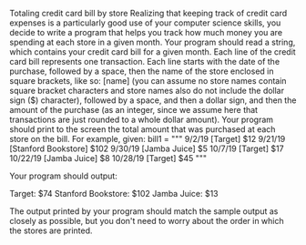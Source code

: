 Totaling credit card bill by store
Realizing that keeping track of credit card expenses is a particularly good use of your computer science skills, you decide to write a program that helps you track how much money you are spending at each store in a given month. Your program should read a string, which contains your credit card bill for a given month. Each line of the credit card bill represents one transaction. Each line starts with the date of the purchase, followed by a space, then the name of the store enclosed in square brackets, like so: [name] (you can assume no store names contain square bracket characters and store names also do not include the dollar sign ($) character), followed by a space, and then a dollar sign, and then the amount of the purchase (as an integer, since we assume here that transactions are just rounded to a whole dollar amount). 
Your program should print to the screen the total amount that was purchased at each store on the bill. For example, given:
bill1 = """
9/2/19 [Target] $12
9/21/19 [Stanford Bookstore] $102
9/30/19 [Jamba Juice] $5
10/7/19 [Target] $17
10/22/19 [Jamba Juice] $8
10/28/19 [Target] $45
"""


Your program should output:


Target: $74
Stanford Bookstore: $102
Jamba Juice: $13

The output printed by your program should match the sample output as closely as possible, but you don't need to worry about the order in which the stores are printed.

